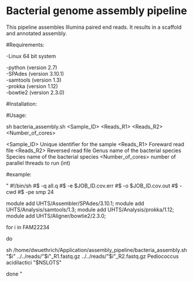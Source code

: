 Bacterial genome assembly pipeline
=======================

This pipeline assembles Illumina paired end reads. It results in a scaffold and annotated assembly.

#Requirements:

-Linux 64 bit system<br />

-python (version 2.7)<br />
-SPAdes (version 3.10.1)<br />
-samtools (version 1.3)<br />
-prokka (version 1.12)<br />
-bowtie2 (version 2.3.0)<br />

#Installation:


#Usage:

  sh bacteria_assembly.sh <Sample_ID> <Reads_R1> <Reads_R2> <Genus> <species> <Number_of_cores>
 
  <Sample_ID>               Unique identifier for the sample
  <Reads_R1>                Foreward read file
  <Reads_R2>                Reversed read file
  <Genus>                   Genus name of the bacterial species
  <species>                 Species name of the bacterial species
  <Number_of_cores>         number of parallel threads to run (int)

#example:

"
#!/bin/sh
#$ -q all.q
#$ -e $JOB_ID.cov.err
#$ -o $JOB_ID.cov.out
#$ -cwd
#$ -pe smp 24

module add UHTS/Assembler/SPAdes/3.10.1;
module add UHTS/Analysis/samtools/1.3;
module add UHTS/Analysis/prokka/1.12;
module add UHTS/Aligner/bowtie2/2.3.0;

for i in FAM22234

do

sh /home/dwuethrich/Application/assembly_pipeline/bacteria_assembly.sh "$i" ../../reads/"$i"_R1.fastq.gz ../../reads/"$i"_R2.fastq.gz Pediococcus acidilactici "$NSLOTS"

done
"
